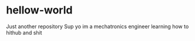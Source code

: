 # hellow-world
Just another repository
Sup yo im a mechatronics engineer learning how to hithub and shit
